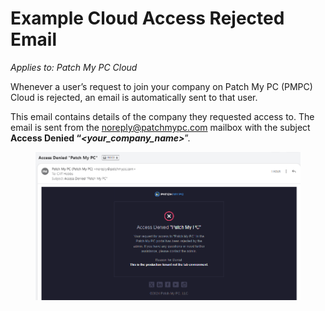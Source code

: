 # Example Cloud Access Rejected Email

_Applies to: Patch My PC Cloud_

Whenever a user’s request to join your company on Patch My PC (PMPC) Cloud is rejected, an email is automatically sent to that user.

This email contains details of the company they requested access to. The email is sent from the [noreply@patchmypc.com](mailto:noreply@patchmypc.com) mailbox with the subject **Access Denied “**_**\<your\_company\_name>**_”.

<figure><img src="../../../.gitbook/assets/image (613).png" alt="&#x22;Access Denied&#x22; email"><figcaption></figcaption></figure>
